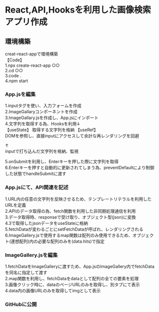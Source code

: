 # React,API,Hooksを利用した画像検索アプリ作成



## 環境構築

creat-react-appで環境構築  
【Code】  
1.npx create-react-app ○○  
2.cd ○○  
3.code .  
4.npm start  

### App.jsを編集

1.inputタグを使い、入力フォームを作成  
2.ImageGallaryコンポーネントを作成  
3.ImageGallary.jsを作成し、App.jsにインポート  
4.文字列を取得する為、Hooksを利用↓  
【useState】
取得する文字列を格納
【useRef】  
DOMを参照し、直接inputにアクセスして余計な再レンダリングを回避
  
↑  
inputで打ち込んだ文字列を格納、監視  
  
5.onSubmitを利用し、Enterキーを押した際に文字列を取得  
6.Enterキーを押すと自動的に更新されてしまう為、preventDefaultにより制御した状態でhandleSubmitに渡す  

### App.jsにて、API関連を記述

1.URL内の任意の文字列を反映させるため、テンプレートリテラルを利用したURLを定義  
2.APIのデータ取得の為、fetch関数を利用した非同期処理通信を利用  
3.データ取得時、responseで受け取り、オブジェクト型(json)に変換  
4.3で取得したjsonデータをuseStateに格納  
5.fetchDataが変わるごとにsetFetchDataが呼ばれ、レンダリングされる  
6.ImageGallery.jsで使用するmap関数は配列のみ使用できるため、オブジェクト(連想配列)内の必要な配列のみを(data.hits)で指定  

### ImageGallery.jsを編集

1.fetchDataをImageGalleryに渡すため、App.jsのImageGallery内でfetchDataを同名に指定して渡す  
2.map関数を利用し、fetchDataをdataとして配列の全ての要素を処理  
3.画像クリック時に、dataのページURLのみを取得し、別タブにて表示  
4.data内の画像URLのみを取得してimgとして表示  

### GitHubに公開



